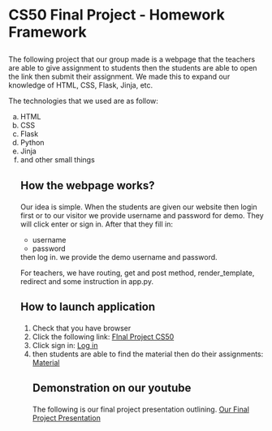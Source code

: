 <p><strong><h1>CS50 Final Project - Homework Framework</p></strong></h1>

<p>The following project that our group made is a webpage that the teachers are able to give assignment to students then the students are able to open the link then submit their assignment. We made this to expand our knowledge of HTML, CSS, Flask, Jinja, etc.</p>
<p>The technologies that we used are as follow:
  <ol type='a'>
    <li>HTML</li>
    <li>CSS</li>
    <li>Flask</li>
    <li>Python</li>
    <li>Jinja</li>
    <li>and other small things</li>
    
 <p><strong><h2>How the webpage works?</p></strong></h2>
    
 <p>Our idea is simple. When the students are given our website then login first or to our visitor we provide username and password for demo. They will click enter or     sign in. After that they fill in:
  <ul>
    <li>username</li>
    <li>password</li>
   </ul>
   then log in. we provide the demo username and password. 
    
   <p>For teachers, we have routing, get and post method, render_template, redirect and some instruction in app.py. 
  
<p><strong><h2>How to launch application</p></strong></h2>
<p><ol type='1'>
  <li>Check that you have browser</li>
  <li>Click the following link: <a href="https://ajik769.pythonanywhere.com/">FInal Project CS50</a>
  <li>Click sign in: <a href="https://ajik769.pythonanywhere.com/login">Log in</a>
  <li>then students are able to find the material then do their assignments: <a href="https://ajik769.pythonanywhere.com/dashboard">Material</a>
 
<p><strong><h2>Demonstration on our youtube</p></strong></h2>
  <p>The following is our final project presentation outlining. <a href="#">Our Final Project Presentation</a>
